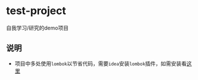 # test-project
自我学习/研究的demo项目

## 说明
- 项目中多处使用<code>lombok</code>以节省代码，需要<code>idea</code>安装<code>lombok</code>插件，如需安装看[这里](https://plugins.jetbrains.com/plugin/6317-lombok-plugin "lombok下载地址")
